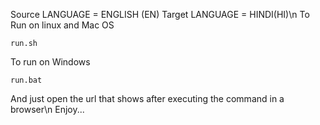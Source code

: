 Source LANGUAGE = ENGLISH (EN)
Target LANGUAGE = HINDI(HI)\n
To Run on linux and Mac OS
```
run.sh
```
To run on Windows
```
run.bat
```
And just open the url that shows after executing the command in a browser\n
Enjoy...